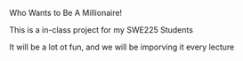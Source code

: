Who Wants to Be  A Millionaire!

This is a in-class project for my SWE225 Students

It will be a lot ot fun, and we will be imporving it every lecture
